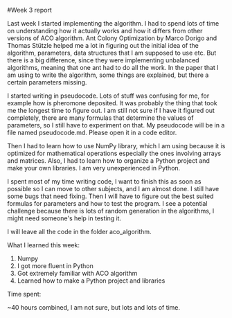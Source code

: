 #Week 3 report

Last week I started implementing the algorithm. I had to spend lots of time on understanding how it actually works and how it differs from other versions of ACO algorithm. Ant Colony Optimization by Marco Dorigo and Thomas Stützle helped me a lot in figuring out the initial idea of the algorithm, parameters, data structures that I am supposed to use etc. But there is a big difference, since they were implementing unbalanced algorithms, meaning that one ant had to do all the work. In the paper that I am using to write the algorithm, some things are explained, but there a certain parameters missing.

I started writing in pseudocode. Lots of stuff was confusing for me, for example how is pheromone deposited. It was probably the thing that took me the longest time to figure out. I am still not sure if I have it figured out completely, there are many formulas that determine the values of parameters, so I still have to experiment on that. My pseudocode will be in a file named pseudocode.md. Please open it in a code editor.

Then I had to learn how to use NumPy library, which I am using because it is optimized for mathematical operations especially the ones involving arrays and matrices. Also, I had to learn how to organize a Python project and make your own libraries. I am very unexperienced in Python. 

I spent most of my time writing code, I want to finish this as soon as possible so I can move to other subjects, and I am almost done. I still have some bugs that need fixing. Then I will have to figure out the best suited formulas for parameters and how to test the program. I see a potential challenge because there is lots of random generation in the algorithms, I might need someone's help in testing it.

I will leave all the code in the folder aco_algorithm.

What I learned this week:

1. Numpy
2. I got more fluent in Python
3. Got extremely familiar with ACO algorithm
4. Learned how to make a Python project and libraries

Time spent:

~40 hours combined, I am not sure, but lots and lots of time.
